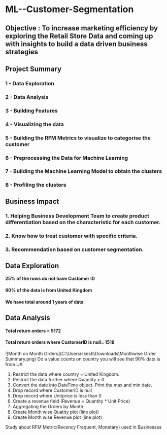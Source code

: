 # ML--Customer-Segmentation

## Objective : To increase marketing efficiency by exploring the Retail Store Data and coming up with insights to build a data driven business strategies
## Project Summary
### 1 - Data Exploration
### 2 - Data Analysis
### 3 - Building Features 
### 4 - Visualizing the data
### 5 - Building the RFM Metrics to visualize to categorise the customer
### 6 - Preprocessing the Data for Machine Learning
### 7 - Building the Machine Learning Model to obtain the clusters
### 8 - Profiling the clusters

## Business Impact 

### 1. Helping Business Development Team to create product differentiation based on the characteristic for each customer.
### 2. Know how to treat customer with specific criteria.
### 3. Recommendation based on customer segmentation.

## Data Exploration

#### 25% of the rows do not have Customer ID
#### 90% of the data is from United Kingdom
#### We have total around 1 years of data


## Data Analysis

#### Total return orders = 5172
#### Total return orders where CustomerID is null= 1518


![Month on Month Orders](C:\Users\skesh\Downloads\Monthwise Order Summary.png)
Do a value counts on country you will see that 90% data is from UK

1. Restrict the data where country = United Kingdom.
2. Restrict the data further where Quantity > 0
3. Convert the date into DateTime object. Print the max and min date.
4. Drop record where CustomerID is null
5. Drop record where Unitprice is less than 0
6. Create a revenue field (Revenue = Quantity * Unit Price)
7. Aggregating the Orders by Month
8. Create Month wise Quatity plot (line plot)
9. Create Month wise Revenue plot (line plot)

Study about RFM Metric(Recency Frequent, Monetary) used in Businesses
